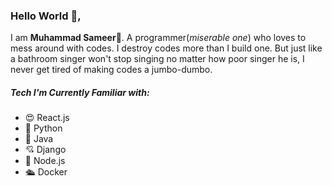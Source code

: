 ### Hello World 👋,
I am **Muhammad Sameer**🤗. A programmer(*miserable one*) who loves to mess around with codes. I destroy codes more than I build one. But just like a bathroom singer won't stop singing no matter how poor singer he is, I never get tired of making codes a jumbo-dumbo.

##### Tech I'm Currently Familiar with:
- 😍 React.js
- 🤟 Python
- 🤠 Java
- 💘 Django
- 🙂 Node.js
- 🛳 Docker
